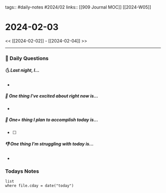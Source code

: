 tags:: #daily-notes #2024/02 
links:: [[909 Journal MOC]] [[2024-W05]] 
# 2024-02-03

<< [[2024-02-02]] - [[2024-02-04]] >>

---
### 📅 Daily Questions
##### 🌜 Last night, I...
- 

##### 🙌 One thing I've excited about right now is...
- 

##### 🚀 One+ thing I plan to accomplish today is...
- [ ] 

##### 👎 One thing I'm struggling with today is...
- 

### Todays Notes
```dataview
list 
where file.cday = date("today")
```